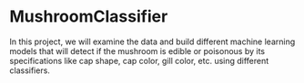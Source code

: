 # MushroomClassifier
In this project, we will examine the data and build different machine learning models that will detect if the mushroom is edible or poisonous by its specifications like cap shape, cap color, gill color, etc. using different classifiers.
